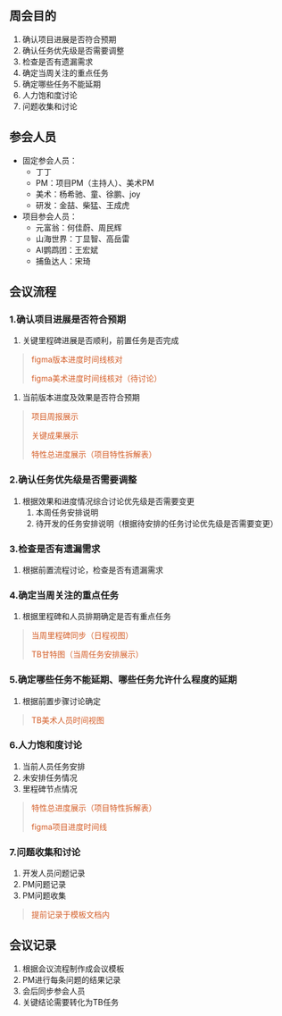 ## 周会目的
1. 确认项目进展是否符合预期
2. 确认任务优先级是否需要调整
3. 检查是否有遗漏需求
4. 确定当周关注的重点任务
5. 确定哪些任务不能延期
6. 人力饱和度讨论
7. 问题收集和讨论

## 参会人员
+ 固定参会人员：
    - 丁丁
    - PM：项目PM（主持人）、美术PM
    - 美术：杨希驰、童、徐鹏、joy
    - 研发：金喆、柴猛、王成虎
+ 项目参会人员：
    - 元富翁：何佳蔚、周民辉
    - 山海世界：丁显智、高岳雷
    - AI鹦鹉团：王宏斌
    - 捕鱼达人：宋琦

## 会议流程
### 1.确认项目进展是否符合预期
1. 关键里程碑进展是否顺利，前置任务是否完成

> <font style="color:#d45c26;">figma版本进度时间线核对</font>
>
> <font style="color:#d45c26;">figma美术进度时间线核对（待讨论）</font>
>

1. 当前版本进度及效果是否符合预期

> <font style="color:#d45c26;">项目周报展示</font>
>
> <font style="color:#d45c26;">关键成果展示</font>
>
> <font style="color:#d45c26;">特性总进度展示（项目特性拆解表）</font>
>

### 2.确认任务优先级是否需要调整
1. 根据效果和进度情况综合讨论优先级是否需要变更
    1. 本周任务安排说明
    2. 待开发的任务安排说明（根据待安排的任务讨论优先级是否需要变更）

### 3.检查是否有遗漏需求
1. 根据前置流程讨论，检查是否有遗漏需求

### 4.确定当周关注的重点任务
1. 根据里程碑和人员排期确定是否有重点任务

> <font style="color:#d45c26;">当周里程碑同步（日程视图）</font>
>
> <font style="color:#d45c26;">TB甘特图（当周任务安排展示）</font>
>

### 5.确定哪些任务不能延期、哪些任务允许什么程度的延期
1. 根据前置步骤讨论确定

> <font style="color:#d45c26;">TB美术人员时间视图</font>
>

### 6.人力饱和度讨论
1. 当前人员任务安排
2. 未安排任务情况
3. 里程碑节点情况

> <font style="color:#d45c26;">特性总进度展示（项目特性拆解表）</font>
>
> <font style="color:#d45c26;">figma项目进度时间线</font>
>

### 7.问题收集和讨论
1. 开发人员问题记录
2. PM问题记录
3. PM问题收集

> <font style="color:#d45c26;">提前记录于模板文档内</font>
>

## 会议记录
1. 根据会议流程制作成会议模板
2. PM进行每条问题的结果记录
3. 会后同步参会人员
4. 关键结论需要转化为TB任务




